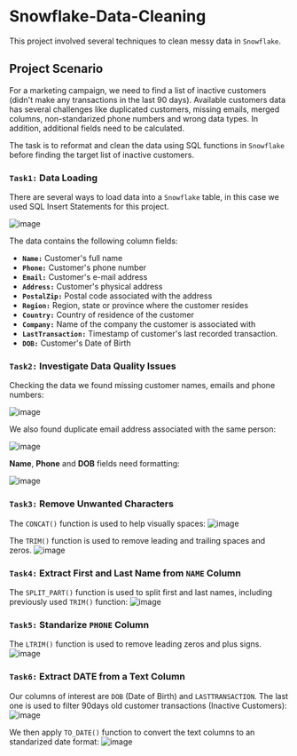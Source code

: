 # Snowflake-Data-Cleaning
This project involved several techniques to clean messy data in `Snowflake`.

## Project Scenario
For a marketing campaign, we need to find a list of inactive customers (didn't make any transactions in the last 90 days).
Available customers data has several challenges like duplicated customers, missing emails, merged columns, non-standarized phone numbers and wrong data types.
In addition, additional fields need to be calculated.

The task is to reformat and clean the data using SQL functions in `Snowflake` before finding the target list of inactive customers.

### `Task1:` Data Loading

There are several ways to load data into a `Snowflake` table, in this case we used SQL Insert Statements for this project.

![image](https://github.com/user-attachments/assets/26e443b8-f857-454f-a903-a31ea2ea043e)

The data contains the following column fields:

- **`Name:`** Customer's full name 
- **`Phone:`** Customer's phone number
- **`Email:`** Customer's e-mail address
- **`Address:`** Customer's physical address
- **`PostalZip:`** Postal code associated with the address
- **`Region:`** Region, state or province where the customer resides
- **`Country:`** Country of residence of the customer  
- **`Company:`** Name of the company the customer is associated with
- **`LastTransaction:`** Timestamp of customer's last recorded transaction.
- **`DOB:`** Customer's Date of Birth

### `Task2:` Investigate Data Quality Issues

Checking the data we found missing customer names, emails and phone numbers: 

![image](https://github.com/user-attachments/assets/f2f30aee-1986-468c-b6ac-b5caf300f050)

We also found duplicate email address associated with the same person:

![image](https://github.com/user-attachments/assets/cf1553d0-ab2c-4878-8bb8-32bffb3034e8)

**Name**, **Phone** and **DOB** fields need formatting:

![image](https://github.com/user-attachments/assets/239ef225-f11a-4eae-a231-019f76d77cd8)

### `Task3:` Remove Unwanted Characters

The `CONCAT()` function is used to help visually spaces:
![image](https://github.com/user-attachments/assets/9c44ecbd-42e1-4474-b421-6a513bfa91d7)

The `TRIM()` function is used to remove leading and trailing spaces and zeros.
![image](https://github.com/user-attachments/assets/cc839f85-6226-43dc-a262-9b7c3249bd3a)

### `Task4:` Extract First and Last Name from `NAME` Column

The `SPLIT_PART()` function is used to split first and last names, including previously used `TRIM()` function:
![image](https://github.com/user-attachments/assets/64cbb1e6-85d6-4de6-8b6c-2fe5c9d01fbb)

### `Task5:` Standarize `PHONE` Column

The `LTRIM()` function is used to remove leading zeros and plus signs.
![image](https://github.com/user-attachments/assets/8d3dfcee-875a-4b6d-898e-c3a6069965bc)

### `Task6:` Extract DATE from a Text Column

Our columns of interest are `DOB` (Date of Birth) and `LASTTRANSACTION`. The last one is used to filter 90days old customer transactions (Inactive Customers):
![image](https://github.com/user-attachments/assets/42974e24-9933-4552-8bbb-08a1ad819709)

We then apply `TO_DATE()` function to convert the text columns to an standarized date format:
![image](https://github.com/user-attachments/assets/2b297418-7832-4897-9de9-da1d528844ab)


 
